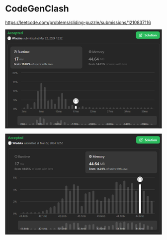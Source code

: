 # CodeGenClash

https://leetcode.com/problems/sliding-puzzle/submissions/1210837116

![runtime](./images/leetcodesummary/runtime.png)

![memory](./images/leetcodesummary/memory.png)